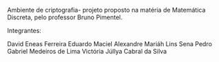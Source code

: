 Ambiente de criptografia- projeto proposto na matéria de Matemática Discreta, pelo professor Bruno Pimentel.

Integrantes:

David Eneas Ferreira
Eduardo Maciel Alexandre
Mariáh Lins Sena
Pedro Gabriel Medeiros de Lima
Victória Júllya Cabral da Silva